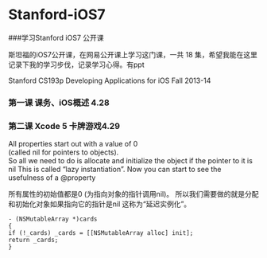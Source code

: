 # Stanford-iOS7
###学习Stanford iOS7 公开课

斯坦福的iOS7公开课，在网易公开课上学习这门课，一共 18 集，希望我能在这里记录下我的学习步伐，记录学习心得。有ppt

Stanford CS193p
Developing Applications for iOS Fall 2013-14

### 第一课 课务、iOS概述  4.28

### 第二课  Xcode 5  卡牌游戏4.29
All properties start out with a value of 0  
(called nil for pointers to objects).  
So all we need to do is allocate and initialize the object if the pointer to it is nil 
This is called “lazy instantiation”. 
Now you can start to see the usefulness of a @property

所有属性的初始值都是0
(为指向对象的指针调用nil)。
所以我们需要做的就是分配和初始化对象如果指向它的指针是nil
这称为“延迟实例化”。
```
- (NSMutableArray *)cards
{
if (!_cards) _cards = [[NSMutableArray alloc] init];
return _cards;
}
```
